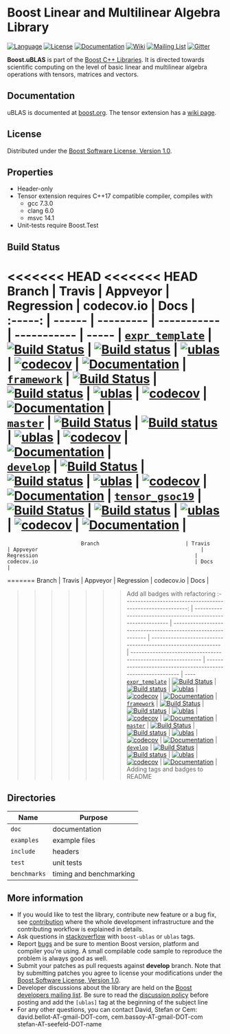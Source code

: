 Boost Linear and Multilinear Algebra Library 
=====
[![Language](https://img.shields.io/badge/C%2B%2B-11-blue.svg)](https://en.wikipedia.org/wiki/C%2B%2B#Standardization)
[![License](https://img.shields.io/badge/license-BSL-blue.svg)](https://opensource.org/licenses/BSL-1.0)
[![Documentation](https://img.shields.io/badge/ublas-documentation-blue.svg)](https://www.boost.org/doc/libs/1_69_0/libs/numeric/ublas/doc/index.html)
[![Wiki](https://img.shields.io/badge/ublas-wiki-blue.svg)](https://github.com/boostorg/ublas/wiki)
[![Mailing List](https://img.shields.io/badge/ublas-mailing%20list-4eb899.svg)](https://lists.boost.org/mailman/listinfo.cgi/ublas)
[![Gitter](https://img.shields.io/badge/ublas-chat%20on%20gitter-4eb899.svg)](https://gitter.im/boostorg/ublas)

**Boost.uBLAS** is part of the [Boost C++ Libraries](http://github.com/boostorg). It is directed towards scientific computing on the level of basic linear and multilinear algebra operations with tensors, matrices and vectors. 


## Documentation 
uBLAS is documented at [boost.org](https://www.boost.org/doc/libs/1_69_0/libs/numeric/ublas/doc/index.html).
The tensor extension has a [wiki page](https://github.com/BoostGSoC18/tensor/wiki).

## License
Distributed under the [Boost Software License, Version 1.0](http://www.boost.org/LICENSE_1_0.txt).

## Properties
* Header-only
* Tensor extension requires C++17 compatible compiler, compiles with
  * gcc 7.3.0
  * clang 6.0
  * msvc 14.1
* Unit-tests require Boost.Test

## Build Status

<<<<<<< HEAD
<<<<<<< HEAD
Branch  | Travis | Appveyor  | Regression  | codecov.io  | Docs  |      
:-----: | ------ | --------- | ----------- | ----------- | ----- |
 [`expr_template`](https://github.com/BoostGSoC19/tensor/tree/expr_template) | [![Build Status](https://travis-ci.org/BoostGSoC19/tensor.svg?branch=expr_template)](https://travis-ci.org/BoostGSoC19/tensor) | [![Build status](https://ci.appveyor.com/api/projects/status/1aeqlamaymy3sas2/branch/expr_template?svg=true)](https://ci.appveyor.com/project/coder3101/tensor/branch/expr_template) | [![ublas](https://img.shields.io/badge/tensor-expr_template-blue.svg)](https://www.boost.org/development/tests/master/developer/numeric-ublas.html) | [![codecov](https://codecov.io/gh/BoostGSoC19/tensor/branch/expr_template/graph/badge.svg)](https://codecov.io/gh/BoostGSoC19/tensor) | [![Documentation](https://img.shields.io/badge/docs-develop-brightgreen.svg)](http://www.boost.org/doc/libs/release/libs/numeric) |      
 [`framework`](https://github.com/BoostGSoC19/tensor/tree/framework) | [![Build Status](https://travis-ci.org/BoostGSoC19/tensor.svg?branch=framework)](https://travis-ci.org/BoostGSoC19/tensor) | [![Build status](https://ci.appveyor.com/api/projects/status/1aeqlamaymy3sas2/branch/framework?svg=true)](https://ci.appveyor.com/project/coder3101/tensor/branch/framwork) | [![ublas](https://img.shields.io/badge/tensor-framework-blue.svg)](https://www.boost.org/development/tests/master/developer/numeric-ublas.html) | [![codecov](https://codecov.io/gh/BoostGSoC19/tensor/branch/framework/graph/badge.svg)](https://codecov.io/gh/BoostGSoC19/tensor) | [![Documentation](https://img.shields.io/badge/docs-develop-brightgreen.svg)](http://www.boost.org/doc/libs/release/libs/numeric) |      
  [`master`](https://github.com/boostorg/ublas/tree/master)   | [![Build Status](https://travis-ci.org/boostorg/ublas.svg?branch=master)](https://travis-ci.org/boostorg/ublas) | [![Build status](https://ci.appveyor.com/api/projects/status/ctu3wnfowa627ful/branch/master?svg=true)](https://ci.appveyor.com/project/stefanseefeld/ublas/branch/master) | [![ublas](https://img.shields.io/badge/ublas-master-blue.svg)](https://www.boost.org/development/tests/master/developer/numeric-ublas.html) | [![codecov](https://codecov.io/gh/boostorg/ublas/branch/master/graph/badge.svg)](https://codecov.io/gh/boostorg/ublas/branch/master) | [![Documentation](https://img.shields.io/badge/docs-develop-brightgreen.svg)](http://www.boost.org/doc/libs/release/libs/numeric) |      
 [`develop`](https://github.com/boostorg/ublas/tree/develop)  | [![Build Status](https://travis-ci.org/boostorg/ublas.svg?branch=develop)](https://travis-ci.org/boostorg/ublas) | [![Build status](https://ci.appveyor.com/api/projects/status/ctu3wnfowa627ful/branch/develop?svg=true)](https://ci.appveyor.com/project/stefanseefeld/ublas/branch/develop) | [![ublas](https://img.shields.io/badge/ublas-develop-blue.svg)](https://www.boost.org/development/tests/develop/developer/numeric-ublas.html) | [![codecov](https://codecov.io/gh/boostorg/ublas/branch/develop/graph/badge.svg)](https://codecov.io/gh/boostorg/ublas/branch/develop) | [![Documentation](https://img.shields.io/badge/docs-develop-brightgreen.svg)](http://www.boost.org/doc/libs/release/libs/numeric) | 
 [`tensor_gsoc19`](https://github.com/BoostGSoC19/tensor/tree/tensor_gsoc19) | [![Build Status](https://travis-ci.org/BoostGSoC19/tensor.svg?branch=tensor_gsoc19)](https://travis-ci.org/BoostGSoC19/tensor) | [![Build status](https://ci.appveyor.com/api/projects/status/1aeqlamaymy3sas2/branch/tensor_gsoc19?svg=true)](https://ci.appveyor.com/project/coder3101/tensor/branch/tensor_gsoc19) | [![ublas](https://img.shields.io/badge/tensor-gsoc19-blue.svg)](https://www.boost.org/development/tests/master/developer/numeric-ublas.html) | [![codecov](https://codecov.io/gh/BoostGSoC19/tensor/branch/tensor_gsoc19/graph/badge.svg)](https://codecov.io/gh/BoostGSoC19/tensor) | [![Documentation](https://img.shields.io/badge/docs-develop-brightgreen.svg)](http://www.boost.org/doc/libs/release/libs/numeric) |  
=======
                            Branch                            | Travis                                                       | Appveyor                                                     | Regression                                                   | codecov.io                                                   | Docs                                                         |      
=======
Branch                            | Travis                                                       | Appveyor                                                     | Regression                                                   | codecov.io                                                   | Docs                                                         |      
>>>>>>> Add all badges with refactoring
 :----------------------------------------------------------: | ------------------------------------------------------------ | ------------------------------------------------------------ | ------------------------------------------------------------ | ------------------------------------------------------------ | ------------------------------------------------------------ | ---- 
 [`expr_template`](https://github.com/BoostGSoC19/tensor/tree/expr_template) | [![Build Status](https://travis-ci.org/BoostGSoC19/tensor.svg?branch=expr_template)](https://travis-ci.org/BoostGSoC19/tensor) | [![Build status](https://ci.appveyor.com/api/projects/status/1aeqlamaymy3sas2/branch/expr_template?svg=true)](https://ci.appveyor.com/project/coder3101/tensor/branch/expr_template) | [![ublas](https://img.shields.io/badge/tensor-expr_template-blue.svg)](https://www.boost.org/development/tests/master/developer/numeric-ublas.html) | [![codecov](https://codecov.io/gh/BoostGSoC19/tensor/branch/expr_template/graph/badge.svg)](https://codecov.io/gh/BoostGSoC19/tensor) | [![Documentation](https://img.shields.io/badge/docs-develop-brightgreen.svg)](http://www.boost.org/doc/libs/release/libs/numeric) |      
 [`framework`](https://github.com/BoostGSoC19/tensor/tree/framework) | [![Build Status](https://travis-ci.org/BoostGSoC19/tensor.svg?branch=framework)](https://travis-ci.org/BoostGSoC19/tensor) | [![Build status](https://ci.appveyor.com/api/projects/status/1aeqlamaymy3sas2/branch/framework?svg=true)](https://ci.appveyor.com/project/coder3101/tensor/branch/framwork) | [![ublas](https://img.shields.io/badge/tensor-framework-blue.svg)](https://www.boost.org/development/tests/master/developer/numeric-ublas.html) | [![codecov](https://codecov.io/gh/BoostGSoC19/tensor/branch/framework/graph/badge.svg)](https://codecov.io/gh/BoostGSoC19/tensor) | [![Documentation](https://img.shields.io/badge/docs-develop-brightgreen.svg)](http://www.boost.org/doc/libs/release/libs/numeric) |      
  [`master`](https://github.com/boostorg/ublas/tree/master)   | [![Build Status](https://travis-ci.org/boostorg/ublas.svg?branch=master)](https://travis-ci.org/boostorg/ublas) | [![Build status](https://ci.appveyor.com/api/projects/status/ctu3wnfowa627ful/branch/master?svg=true)](https://ci.appveyor.com/project/stefanseefeld/ublas/branch/master) | [![ublas](https://img.shields.io/badge/ublas-master-blue.svg)](https://www.boost.org/development/tests/master/developer/numeric-ublas.html) | [![codecov](https://codecov.io/gh/boostorg/ublas/branch/master/graph/badge.svg)](https://codecov.io/gh/boostorg/ublas/branch/master) | [![Documentation](https://img.shields.io/badge/docs-develop-brightgreen.svg)](http://www.boost.org/doc/libs/release/libs/numeric) |      
 [`develop`](https://github.com/boostorg/ublas/tree/develop)  | [![Build Status](https://travis-ci.org/boostorg/ublas.svg?branch=develop)](https://travis-ci.org/boostorg/ublas) | [![Build status](https://ci.appveyor.com/api/projects/status/ctu3wnfowa627ful/branch/develop?svg=true)](https://ci.appveyor.com/project/stefanseefeld/ublas/branch/develop) | [![ublas](https://img.shields.io/badge/ublas-develop-blue.svg)](https://www.boost.org/development/tests/develop/developer/numeric-ublas.html) | [![codecov](https://codecov.io/gh/boostorg/ublas/branch/develop/graph/badge.svg)](https://codecov.io/gh/boostorg/ublas/branch/develop) | [![Documentation](https://img.shields.io/badge/docs-develop-brightgreen.svg)](http://www.boost.org/doc/libs/release/libs/numeric) |      
>>>>>>> Adding tags and badges to README


## Directories

| Name        | Purpose                        |
| ----------- | ------------------------------ |
| `doc`       | documentation                  |
| `examples`  | example files                  |
| `include`   | headers                        |
| `test`      | unit tests                     |
| `benchmarks`| timing and benchmarking        |

## More information

* If you would like to test the library, contribute new feature or a bug fix, see [contribution](https://github.com/boostorg/ublas/wiki/Guidelines-for-Contribution) where the whole development infrastructure and the contributing workflow is explained in details.
* Ask questions in [stackoverflow](http://stackoverflow.com/questions/ask?tags=c%2B%2B,boost,boost-ublas) with `boost-ublas` or `ublas` tags.
* Report [bugs](https://github.com/boostorg/ublas/issues) and be sure to mention Boost version, platform and compiler you're using. A small compilable code sample to reproduce the problem is always good as well.
* Submit your patches as pull requests against **develop** branch. Note that by submitting patches you agree to license your modifications under the [Boost Software License, Version 1.0](http://www.boost.org/LICENSE_1_0.txt).
* Developer discussions about the library are held on the [Boost developers mailing list](https://lists.boost.org/mailman/listinfo.cgi/ublas). Be sure to read the [discussion policy](http://www.boost.org/community/policy.html) before posting and add the `[ublas]` tag at the beginning of the subject line
* For any other questions, you can contact David, Stefan or Cem: david.bellot-AT-gmail-DOT-com, cem.bassoy-AT-gmail-DOT-com stefan-AT-seefeld-DOT-name
